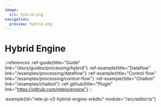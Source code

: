 ```yaml
---
image:
  src: hybrid.png
navigation:
  preview: hybrid.png
---
```


# Hybrid Engine

::references
:ref-guide{title="Guide" link="/docs/guides/processing/hybrid"}
:ref-example{title="Dataflow" link="/examples/processing/dataflow"}
:ref-example{title="Control flow" link="/examples/processing/control-flow"}
:ref-example{title="Chatbot" link="/examples/chatbot"}
:ref-github{title="Plugin" link="https://github.com/retejs/engine"}
::

:example{id="rete-js-v2-hybrid-engine-erkdtu" module="/src/editor.ts"}
